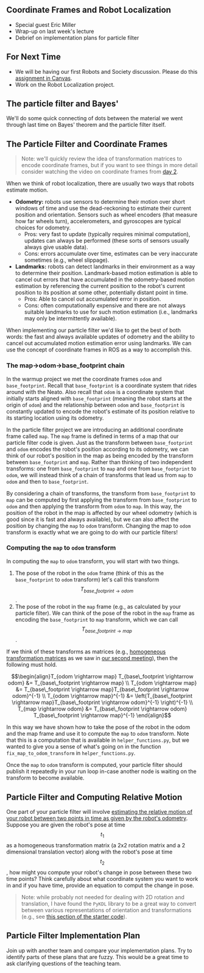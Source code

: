 ## Coordinate Frames and Robot Localization

* Special guest Eric Miller
* Wrap-up on last week's lecture
* Debrief on implementation plans for particle filter

## For Next Time
* We will be having our first Robots and Society discussion.  Please do this [assignment in Canvas](https://olin.instructure.com/courses/460/assignments/7599).
* Work on the <a-no-proxy href="../assignments/robot_localization">Robot Localization project</a-no-proxy>.

## The particle filter and Bayes'

We'll do some quick connecting of dots between the material we went through last time on Bayes' theorem and the particle filter itself.

## The Particle Filter and Coordinate Frames

> Note: we'll quickly review the idea of transformation matrices to encode coordinate frames, but if you want to see things in more detail consider watching the video on coordinate frames from [day 2](day02).

When we think of robot localization, there are usually two ways that robots estimate motion.
* **Odometry:** robots use sensors to determine their motion over short windows of time and use the dead-reckoning to estimate their current position and orientation.  Sensors such as wheel encoders (that measure how far wheels turn), accelerometers, and gyroscopes are typical choices for odometry.
  * Pros: very fast to update (typically requires minimal computation), updates can always be performed (these sorts of sensors usually always give usable data).
  * Cons: errors accumulate over time, estimates can be very inaccurate sometimes (e.g., wheel slippage). 
* **Landmarks:** robots can detect landmarks in their environment as a way to determine their position.  Landmark-based motion estimation is able to cancel out errors that have accumulated in the odometry-based motion estimation by referencing the current position to the robot's current position to its position at some other, potentially distant point in time.
  * Pros: Able to cancel out accumulated error in position.
  * Cons: often computationally expensive and there are not always suitable landmarks to use for such motion estimation (i.e., landmarks may only be intermittently available).

When implementing our particle filter we'd like to get the best of both words: the fast and always available updates of odometry and the ability to cancel out accumulated motion estimation error using landmarks.  We can use the concept of coordinate frames in ROS as a way to accomplish this.

### The map->odom->base_footprint chain

In the warmup project we met the coordinate frames ``odom`` and ``base_footprint``.  Recall that ``base_footprint`` is a coordinate system that rides around with the Neato.  Also recall that ``odom`` is a coordinate system that initially starts aligned with ``base_footprint`` (meaning the robot starts at the origin of ``odom``) and the relationship between ``odom`` and ``base_footprint`` is constantly updated to encode the robot's estimate of its position relative to its starting location using its odometry. 

In the particle filter project we are introducing an additional coordinate frame called ``map``.  The ``map`` frame is defined in terms of a map that our particle filter code is given.  Just as the transform between ``base_footprint`` and ``odom`` encodes the robot's position according to its odometry, we can think of our robot's position in the map as being encoded by the transform between ``base_footprint`` and ``map``.  Rather than thinking of two independent transforms: one from ``base_footprint`` to ``map`` and one from ``base_footprint`` to ``odom``, we will instead think of a chain of transforms that lead us from ``map`` to ``odom`` and then to ``base_footprint``.

By considering a chain of transforms, the transform from ``base_footprint`` to ``map`` can be computed by first applying the transform from ``base_footprint`` to ``odom`` and then applying the transform from ``odom`` to ``map``.  In this way, the position of the robot in the map is affected by our wheel odometry (which is good since it is fast and always available), but we can also affect the position by changing the ``map`` to ``odom`` transform.  Changing the map to ``odom`` transform is exactly what we are going to do with our particle filters! 

### Computing the ``map`` to ``odom`` transform

In computing the ``map`` to ``odom`` transform, you will start with two things.
 1. The pose of the robot in the ``odom`` frame (think of this as the ``base_footprint`` to ``odom`` transform) let's call this transform $$T_{base\_footprint \rightarrow odom}$$.
 2. The pose of the robot in the ``map`` frame (e.g., as calculated by your particle filter).  We can think of the pose of the robot in the ``map`` frame as encoding the ``base_footprint`` to ``map`` transform, which we can call $$T_{base\_footprint \rightarrow map}$$.

If we think of these transforms as matrices (e.g., [homogeneous transformation matrices](https://www.mecharithm.com/homogenous-transformation-matrices-configurations-in-robotics/) as we saw in [our second meeting](day02)), then the following must hold.

$$\begin{align}T_{odom \rightarrow map} T_{base\_footprint \rightarrow odom} &= T_{base\_footprint \rightarrow map} \\
T_{odom \rightarrow map} &= T_{base\_footprint \rightarrow map}T_{base\_footprint \rightarrow odom}^{-1} \\
T_{odom \rightarrow map}^{-1} &= \left(T_{base\_footprint \rightarrow map}T_{base\_footprint \rightarrow odom}^{-1} \right)^{-1} \\
T_{map \rightarrow odom} &= T_{base\_footprint \rightarrow odom} T_{base\_footprint \rightarrow map}^{-1}
\end{align}$$

In this way we have shown how to take the pose of the robot in the odom and the map frame and use it to compute the ``map`` to ``odom`` transform.  Note that this is a computation that is available in ``helper_functions.py``, but we wanted to give you a sense of what's going on in the function ``fix_map_to_odom_transform`` in ``helper_functions.py``.

Once the ``map`` to ``odom`` transform is computed, your particle filter should publish it repeatedly in your run loop in-case another node is waiting on the transform to become available.

## Particle Filter and Computing Relative Motion

One part of your particle filter will involve [estimating the relative motion of your robot between two points in time as given by the robot's odometry](https://github.com/comprobo22/robot_localization/blob/47899d1d1745b56adace25fdff1d08a6bf253a8b/robot_localization/pf.py#L228).  Suppose you are given the robot's pose at time $$t_1$$ as a homogeneous transformation matrix (a 2x2 rotation matrix and a 2 dimensional translation vector) along with the robot's pose at time $$t_2$$, how might you compute your robot's change in pose between these two time points?  Think carefully about what coordinate system you want to work in and if you have time, provide an equation to comput the change in pose. 


> Note: while probably not needed for dealing with 2D rotation and translation, I have found the ``PyKDL`` library to be a great way to convert between various representations of orientation and transformations (e.g., see [this section of the starter code](https://github.com/comprobo22/robot_localization/blob/47899d1d1745b56adace25fdff1d08a6bf253a8b/robot_localization/helper_functions.py#L121)).

## Particle Filter Implementation Plan

Join up with another team and compare your implementation plans.  Try to identify parts of these plans that are fuzzy.  This would be a great time to ask clarifying questions of the teaching team.
